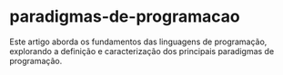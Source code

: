 # paradigmas-de-programacao
Este artigo aborda os fundamentos das linguagens de programação, explorando a definição e caracterização dos principais paradigmas de programação.
